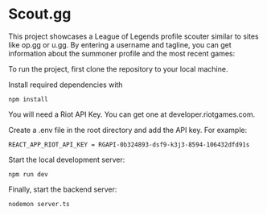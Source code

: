 # Scout.gg

This project showcases a League of Legends profile scouter similar to sites like op.gg or u.gg. By entering a username and tagline, you can get information about the summoner profile and the most recent games:

To run the project, first clone the repository to your local machine.

Install required dependencies with

`npm install`

You will need a Riot API Key. You can get one at developer.riotgames.com.

Create a .env file in the root directory and add the API key. For example:

`REACT_APP_RIOT_API_KEY = RGAPI-0b324893-dsf9-k3j3-8594-106432dfd91s`

Start the local development server:

`npm run dev`

Finally, start the backend server:

`nodemon server.ts`
